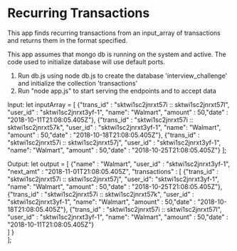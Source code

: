# Recurring Transactions
This app finds recurring transactions from an input_array of transactions and returns them in the format specified.

This app assumes that mongo db is running on the system and active. The code used to initialize database will use default ports.

1. Run db.js using node db.js to create the database 'interview_challenge' and initialize the collection 'transactions' 
2. Run "node app.js" to start serving the endpoints and to accept data

Input: 
let inputArray = [
    {"trans_id" : "sktwi1sc2jnrxt57i :: sktwi1sc2jnrxt57l", "user_id" : "sktwi1sc2jnrxt3yf-1", "name": "Walmart", "amount" : 50,"date" : "2018-10-11T21:08:05.405Z"},
    {"trans_id" : "sktwi1sc2jnrxt57i :: sktwi1sc2jnrxt57k", "user_id" : "sktwi1sc2jnrxt3yf-1", "name": "Walmart", "amount" : 50,"date" : "2018-10-18T21:08:05.405Z"},
    {"trans_id" : "sktwi1sc2jnrxt57i :: sktwi1sc2jnrxt57j", "user_id" : "sktwi1sc2jnrxt3yf-1", "name": "Walmart", "amount" : 50,"date" : "2018-10-25T21:08:05.405Z"}
];



Output:
let output = [
    {"name" : "Walmart", "user_id" : "sktwi1sc2jnrxt3yf-1", "next_amt" : "2018-11-01T21:08:05.405Z", 
    "transactions" : [
        {"trans_id" : "sktwi1sc2jnrxt57i :: sktwi1sc2jnrxt57j", "user_id": "sktwi1sc2jnrxt3yf-1", "name": "Walmart", "amount" : 50,"date" : "2018-10-25T21:08:05.405Z"},
        {"trans_id" : "sktwi1sc2jnrxt57i :: sktwi1sc2jnrxt57k", "user_id" : "sktwi1sc2jnrxt3yf-1", "name": "Walmart", "amount" : 50,"date" : "2018-10-18T21:08:05.405Z"},
        {"trans_id" : "sktwi1sc2jnrxt57i :: sktwi1sc2jnrxt57l", "user_id" : "sktwi1sc2jnrxt3yf-1", "name": "Walmart", "amount" : 50,"date" : "2018-10-11T21:08:05.405Z"}          
                    ]
    }   
];
